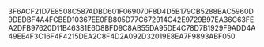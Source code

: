 3F6ACF21D7E8508C587ADBD601F069070F8D4D5B179CB5288BAC5960D9DEDBF4A4FCBED10367EE0FB805D77C672914C42E9729B97EA36C63FEA2DFB97620D11B46381E6D8BFD9C8AB55DA95DE4C78D7B1929F9ADD4A49EE4F3C16F4F4215DEA2C8F4D2A092D32019E8EA7F9893ABF050
